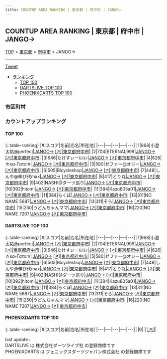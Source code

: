 ```yaml
---
title: COUNTUP AREA RANKING | 東京都 | 府中市 | JANGO→
---
```

## COUNTUP AREA RANKING | 東京都 | 府中市 | JANGO→

[TOP](/darts/rank/) > [東京都](/darts/rank/東京都/) > [府中市](/darts/rank/東京都/府中市/) > JANGO→

___

<a href="https://twitter.com/share?ref_src=twsrc%5Etfw" data-text="COUNTUP AREA RANKING | 東京都府中市JANGO→" class="twitter-share-button" data-hashtags="DARTSLIVE,PHOENIXDARTS,darts,ダーツ" data-show-count="false">Tweet</a>

* [ランキング](#カウントアップランキング)
    * [TOP 100](#top-100)
    * [DARTSLIVE TOP 100](#dartslive-top-100)
    * [PHOENIXDARTS TOP 100](#phoenixdarts-top-100)

### 市区町村

<ul>

</ul>

### カウントアップランキング

#### TOP 100



{:.table-ranking}
|#|スコア|名前|店名|所在地|
|---|---|---|---|---|
|1|968|<span class="rank-name-dl">小澄太祐@perfect</span>|<a href="/darts/rank/shops/965d0cebdfadeeb20d9b047a20a7ba1e.html">JANGO→</a> <a href="https://search.dartslive.com/jp/shop/965d0cebdfadeeb20d9b047a20a7ba1e">[↗]</a>|<a href="/darts/rank/東京都/府中市">東京都府中市</a>|
|2|704|<span class="rank-name-dl">ETERNAL999</span>|<a href="/darts/rank/shops/965d0cebdfadeeb20d9b047a20a7ba1e.html">JANGO→</a> <a href="https://search.dartslive.com/jp/shop/965d0cebdfadeeb20d9b047a20a7ba1e">[↗]</a>|<a href="/darts/rank/東京都/府中市">東京都府中市</a>|
|3|646|<span class="rank-name-dl">たけすぃーﾙﾝﾙﾝ</span>|<a href="/darts/rank/shops/965d0cebdfadeeb20d9b047a20a7ba1e.html">JANGO→</a> <a href="https://search.dartslive.com/jp/shop/965d0cebdfadeeb20d9b047a20a7ba1e">[↗]</a>|<a href="/darts/rank/東京都/府中市">東京都府中市</a>|
|4|626|<span class="rank-name-dl">☆sα-Γατα☆</span>|<a href="/darts/rank/shops/965d0cebdfadeeb20d9b047a20a7ba1e.html">JANGO→</a> <a href="https://search.dartslive.com/jp/shop/965d0cebdfadeeb20d9b047a20a7ba1e">[↗]</a>|<a href="/darts/rank/東京都/府中市">東京都府中市</a>|
|5|580|<span class="rank-name-dl">ゼファー@オジー</span>|<a href="/darts/rank/shops/965d0cebdfadeeb20d9b047a20a7ba1e.html">JANGO→</a> <a href="https://search.dartslive.com/jp/shop/965d0cebdfadeeb20d9b047a20a7ba1e">[↗]</a>|<a href="/darts/rank/東京都/府中市">東京都府中市</a>|
|6|505|<span class="rank-name-dl">Bicycleshop</span>|<a href="/darts/rank/shops/965d0cebdfadeeb20d9b047a20a7ba1e.html">JANGO→</a> <a href="https://search.dartslive.com/jp/shop/965d0cebdfadeeb20d9b047a20a7ba1e">[↗]</a>|<a href="/darts/rank/東京都/府中市">東京都府中市</a>|
|7|448|<span class="rank-name-dl">しんや@伸び代max</span>|<a href="/darts/rank/shops/965d0cebdfadeeb20d9b047a20a7ba1e.html">JANGO→</a> <a href="https://search.dartslive.com/jp/shop/965d0cebdfadeeb20d9b047a20a7ba1e">[↗]</a>|<a href="/darts/rank/東京都/府中市">東京都府中市</a>|
|8|417|<span class="rank-name-dl">とり丸</span>|<a href="/darts/rank/shops/965d0cebdfadeeb20d9b047a20a7ba1e.html">JANGO→</a> <a href="https://search.dartslive.com/jp/shop/965d0cebdfadeeb20d9b047a20a7ba1e">[↗]</a>|<a href="/darts/rank/東京都/府中市">東京都府中市</a>|
|9|402|<span class="rank-name-dl">NASHI@ダーツ巡り</span>|<a href="/darts/rank/shops/965d0cebdfadeeb20d9b047a20a7ba1e.html">JANGO→</a> <a href="https://search.dartslive.com/jp/shop/965d0cebdfadeeb20d9b047a20a7ba1e">[↗]</a>|<a href="/darts/rank/東京都/府中市">東京都府中市</a>|
|10|392|<span class="rank-name-dl">hitomi</span>|<a href="/darts/rank/shops/965d0cebdfadeeb20d9b047a20a7ba1e.html">JANGO→</a> <a href="https://search.dartslive.com/jp/shop/965d0cebdfadeeb20d9b047a20a7ba1e">[↗]</a>|<a href="/darts/rank/東京都/府中市">東京都府中市</a>|
|11|384|<span class="rank-name-dl">Kazu805a01</span>|<a href="/darts/rank/shops/965d0cebdfadeeb20d9b047a20a7ba1e.html">JANGO→</a> <a href="https://search.dartslive.com/jp/shop/965d0cebdfadeeb20d9b047a20a7ba1e">[↗]</a>|<a href="/darts/rank/東京都/府中市">東京都府中市</a>|
|11|384|<span class="rank-name-dl">らくぽ</span>|<a href="/darts/rank/shops/965d0cebdfadeeb20d9b047a20a7ba1e.html">JANGO→</a> <a href="https://search.dartslive.com/jp/shop/965d0cebdfadeeb20d9b047a20a7ba1e">[↗]</a>|<a href="/darts/rank/東京都/府中市">東京都府中市</a>|
|13|311|<span class="rank-name-dl">NO NAME 5687</span>|<a href="/darts/rank/shops/965d0cebdfadeeb20d9b047a20a7ba1e.html">JANGO→</a> <a href="https://search.dartslive.com/jp/shop/965d0cebdfadeeb20d9b047a20a7ba1e">[↗]</a>|<a href="/darts/rank/東京都/府中市">東京都府中市</a>|
|13|311|<span class="rank-name-dl">そら</span>|<a href="/darts/rank/shops/965d0cebdfadeeb20d9b047a20a7ba1e.html">JANGO→</a> <a href="https://search.dartslive.com/jp/shop/965d0cebdfadeeb20d9b047a20a7ba1e">[↗]</a>|<a href="/darts/rank/東京都/府中市">東京都府中市</a>|
|15|250|<span class="rank-name-dl">うどんちゃんママ</span>|<a href="/darts/rank/shops/965d0cebdfadeeb20d9b047a20a7ba1e.html">JANGO→</a> <a href="https://search.dartslive.com/jp/shop/965d0cebdfadeeb20d9b047a20a7ba1e">[↗]</a>|<a href="/darts/rank/東京都/府中市">東京都府中市</a>|
|16|220|<span class="rank-name-dl">NO NAME 7207</span>|<a href="/darts/rank/shops/965d0cebdfadeeb20d9b047a20a7ba1e.html">JANGO→</a> <a href="https://search.dartslive.com/jp/shop/965d0cebdfadeeb20d9b047a20a7ba1e">[↗]</a>|<a href="/darts/rank/東京都/府中市">東京都府中市</a>|


#### DARTSLIVE TOP 100



{:.table-ranking}
|#|スコア|名前|店名|所在地|
|---|---|---|---|---|
|1|968|<span class="rank-name-dl">小澄太祐@perfect</span>|<a href="/darts/rank/shops/965d0cebdfadeeb20d9b047a20a7ba1e.html">JANGO→</a> <a href="https://search.dartslive.com/jp/shop/965d0cebdfadeeb20d9b047a20a7ba1e">[↗]</a>|<a href="/darts/rank/東京都/府中市">東京都府中市</a>|
|2|704|<span class="rank-name-dl">ETERNAL999</span>|<a href="/darts/rank/shops/965d0cebdfadeeb20d9b047a20a7ba1e.html">JANGO→</a> <a href="https://search.dartslive.com/jp/shop/965d0cebdfadeeb20d9b047a20a7ba1e">[↗]</a>|<a href="/darts/rank/東京都/府中市">東京都府中市</a>|
|3|646|<span class="rank-name-dl">たけすぃーﾙﾝﾙﾝ</span>|<a href="/darts/rank/shops/965d0cebdfadeeb20d9b047a20a7ba1e.html">JANGO→</a> <a href="https://search.dartslive.com/jp/shop/965d0cebdfadeeb20d9b047a20a7ba1e">[↗]</a>|<a href="/darts/rank/東京都/府中市">東京都府中市</a>|
|4|626|<span class="rank-name-dl">☆sα-Γατα☆</span>|<a href="/darts/rank/shops/965d0cebdfadeeb20d9b047a20a7ba1e.html">JANGO→</a> <a href="https://search.dartslive.com/jp/shop/965d0cebdfadeeb20d9b047a20a7ba1e">[↗]</a>|<a href="/darts/rank/東京都/府中市">東京都府中市</a>|
|5|580|<span class="rank-name-dl">ゼファー@オジー</span>|<a href="/darts/rank/shops/965d0cebdfadeeb20d9b047a20a7ba1e.html">JANGO→</a> <a href="https://search.dartslive.com/jp/shop/965d0cebdfadeeb20d9b047a20a7ba1e">[↗]</a>|<a href="/darts/rank/東京都/府中市">東京都府中市</a>|
|6|505|<span class="rank-name-dl">Bicycleshop</span>|<a href="/darts/rank/shops/965d0cebdfadeeb20d9b047a20a7ba1e.html">JANGO→</a> <a href="https://search.dartslive.com/jp/shop/965d0cebdfadeeb20d9b047a20a7ba1e">[↗]</a>|<a href="/darts/rank/東京都/府中市">東京都府中市</a>|
|7|448|<span class="rank-name-dl">しんや@伸び代max</span>|<a href="/darts/rank/shops/965d0cebdfadeeb20d9b047a20a7ba1e.html">JANGO→</a> <a href="https://search.dartslive.com/jp/shop/965d0cebdfadeeb20d9b047a20a7ba1e">[↗]</a>|<a href="/darts/rank/東京都/府中市">東京都府中市</a>|
|8|417|<span class="rank-name-dl">とり丸</span>|<a href="/darts/rank/shops/965d0cebdfadeeb20d9b047a20a7ba1e.html">JANGO→</a> <a href="https://search.dartslive.com/jp/shop/965d0cebdfadeeb20d9b047a20a7ba1e">[↗]</a>|<a href="/darts/rank/東京都/府中市">東京都府中市</a>|
|9|402|<span class="rank-name-dl">NASHI@ダーツ巡り</span>|<a href="/darts/rank/shops/965d0cebdfadeeb20d9b047a20a7ba1e.html">JANGO→</a> <a href="https://search.dartslive.com/jp/shop/965d0cebdfadeeb20d9b047a20a7ba1e">[↗]</a>|<a href="/darts/rank/東京都/府中市">東京都府中市</a>|
|10|392|<span class="rank-name-dl">hitomi</span>|<a href="/darts/rank/shops/965d0cebdfadeeb20d9b047a20a7ba1e.html">JANGO→</a> <a href="https://search.dartslive.com/jp/shop/965d0cebdfadeeb20d9b047a20a7ba1e">[↗]</a>|<a href="/darts/rank/東京都/府中市">東京都府中市</a>|
|11|384|<span class="rank-name-dl">Kazu805a01</span>|<a href="/darts/rank/shops/965d0cebdfadeeb20d9b047a20a7ba1e.html">JANGO→</a> <a href="https://search.dartslive.com/jp/shop/965d0cebdfadeeb20d9b047a20a7ba1e">[↗]</a>|<a href="/darts/rank/東京都/府中市">東京都府中市</a>|
|11|384|<span class="rank-name-dl">らくぽ</span>|<a href="/darts/rank/shops/965d0cebdfadeeb20d9b047a20a7ba1e.html">JANGO→</a> <a href="https://search.dartslive.com/jp/shop/965d0cebdfadeeb20d9b047a20a7ba1e">[↗]</a>|<a href="/darts/rank/東京都/府中市">東京都府中市</a>|
|13|311|<span class="rank-name-dl">NO NAME 5687</span>|<a href="/darts/rank/shops/965d0cebdfadeeb20d9b047a20a7ba1e.html">JANGO→</a> <a href="https://search.dartslive.com/jp/shop/965d0cebdfadeeb20d9b047a20a7ba1e">[↗]</a>|<a href="/darts/rank/東京都/府中市">東京都府中市</a>|
|13|311|<span class="rank-name-dl">そら</span>|<a href="/darts/rank/shops/965d0cebdfadeeb20d9b047a20a7ba1e.html">JANGO→</a> <a href="https://search.dartslive.com/jp/shop/965d0cebdfadeeb20d9b047a20a7ba1e">[↗]</a>|<a href="/darts/rank/東京都/府中市">東京都府中市</a>|
|15|250|<span class="rank-name-dl">うどんちゃんママ</span>|<a href="/darts/rank/shops/965d0cebdfadeeb20d9b047a20a7ba1e.html">JANGO→</a> <a href="https://search.dartslive.com/jp/shop/965d0cebdfadeeb20d9b047a20a7ba1e">[↗]</a>|<a href="/darts/rank/東京都/府中市">東京都府中市</a>|
|16|220|<span class="rank-name-dl">NO NAME 7207</span>|<a href="/darts/rank/shops/965d0cebdfadeeb20d9b047a20a7ba1e.html">JANGO→</a> <a href="https://search.dartslive.com/jp/shop/965d0cebdfadeeb20d9b047a20a7ba1e">[↗]</a>|<a href="/darts/rank/東京都/府中市">東京都府中市</a>|


#### PHOENIXDARTS TOP 100



{:.table-ranking}
|#|スコア|名前|店名|所在地|
|---|---|---|---|---|
||0|<span class="rank-name-dl"> </span>|<a href="/darts/rank/shops/.html"></a> <a href="">[↗]</a>|<a href="/darts/rank//"></a>|


<div class="footer border-top border-gray-light mt-5 pt-3 text-right text-gray">
    last update : <span style="font-weight: italic" id="foot_last_modified"></span><br />
    DARTSLIVE は 株式会社ダーツライブ社 の登録商標です<br />
    PHOENIXDARTS は フェニックスダーツジャパン株式会社 の登録商標です<br />
</div>

<script src="https://cdnjs.cloudflare.com/ajax/libs/jquery.tablesorter/2.31.3/js/jquery.tablesorter.min.js" integrity="sha512-qzgd5cYSZcosqpzpn7zF2ZId8f/8CHmFKZ8j7mU4OUXTNRd5g+ZHBPsgKEwoqxCtdQvExE5LprwwPAgoicguNg==" crossorigin="anonymous" referrerpolicy="no-referrer"></script>
<link rel="stylesheet" href="https://cdnjs.cloudflare.com/ajax/libs/jquery.tablesorter/2.31.3/css/theme.default.min.css" integrity="sha512-wghhOJkjQX0Lh3NSWvNKeZ0ZpNn+SPVXX1Qyc9OCaogADktxrBiBdKGDoqVUOyhStvMBmJQ8ZdMHiR3wuEq8+w==" crossorigin="anonymous" referrerpolicy="no-referrer" />
<script>
$(function() {
    $(".table-ranking").tablesorter({sortList:[[0, 0]]});
    $("#foot_last_modified").text(formatDate(new Date(document.lastModified), 'yyyy-MM-dd HH:mm:ss'));
});
</script>

<script async src="https://platform.twitter.com/widgets.js" charset="utf-8"></script>
